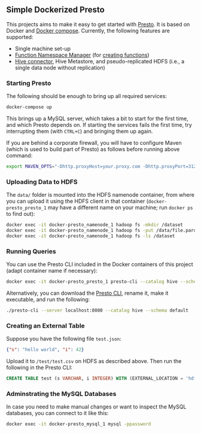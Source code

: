 ## Simple Dockerized Presto

This projects aims to make it easy to get started with [Presto](https://prestodb.io/). It is based on Docker and [Docker compose](https://docs.docker.com/compose/). Currently, the following features are supported:

* Single machine set-up
* [Function Namespace Manager](https://prestodb.io/docs/current/admin/function-namespace-managers.html) (for [creating functions](https://prestodb.io/docs/current/sql/create-function.html))
* [Hive connector](https://prestodb.io/docs/current/connector/hive.html), Hive Metastore, and pseudo-replicated HDFS (i.e., a single data node without replication)

### Starting Presto

The following should be enough to bring up all required services:

```bash
docker-compose up
```

This brings up a MySQL server, which takes a bit to start for the first time, and which Presto depends on. If starting the services fails the first time, try interrupting them (with `CTRL+C`) and bringing them up again.

If you are behind a corporate firewall, you will have to configure Maven (which is used to build part of Presto) as follows before running above command:

```bash
export MAVEN_OPTS="-Dhttp.proxyHost=your.proxy.com -Dhttp.proxyPort=3128 -Dhttps.proxyHost=your.proxy.com -Dhttps.proxyPort=3128"
```

### Uploading Data to HDFS

The `data/` folder is mounted into the HDFS namenode container, from where you can upload it using the HDFS client in that container (`docker-presto_presto_1` may have a different name on your machine; run `docker ps` to find out):

```bash
docker exec -it docker-presto_namenode_1 hadoop fs -mkdir /dataset
docker exec -it docker-presto_namenode_1 hadoop fs -put /data/file.parquet /dataset/
docker exec -it docker-presto_namenode_1 hadoop fs -ls /dataset
```

### Running Queries

You can use the Presto CLI included in the Docker containers of this project (adapt container name if necessary):

```bash
docker exec -it docker-presto_presto_1 presto-cli --catalog hive --schema default
```

Alternatively, you can download the [Presto CLI](https://repo1.maven.org/maven2/com/facebook/presto/presto-cli/0.246/presto-cli-0.246-executable.jar), rename it, make it executable, and run the following:

```bash
./presto-cli --server localhost:8080 --catalog hive --schema default
```

### Creating an External Table

Suppose you have the following file `test.json`:

```json
{"s": "hello world", "i": 42}
```

Upload it to `/test/test.csv` on HDFS as described above. Then run the following in the Presto CLI:

```SQL
CREATE TABLE test (s VARCHAR, i INTEGER) WITH (EXTERNAL_LOCATION = 'hdfs://namenode/test/', FORMAT = 'JSON');
```

### Adminstrating the MySQL Databases

In case you need to make manual changes or want to inspect the MySQL databases, you can connect to it like this:

```bash
docker exec -it docker-presto_mysql_1 mysql -ppassword
```
